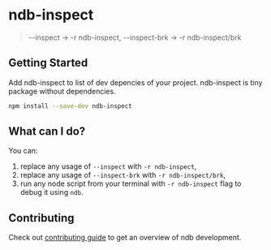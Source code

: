 # ndb-inspect

> --inspect -> -r ndb-inspect, --inspect-brk -> -r ndb-inspect/brk

## Getting Started

Add ndb-inspect to list of dev depencies of your project. ndb-inspect is tiny package without dependencies.
```bash
npm install --save-dev ndb-inspect
```

## What can I do?

You can:
1. replace any usage of `--inspect` with `-r ndb-inspect`,
2. replace any usage of `--inspect-brk` with `-r ndb-inspect/brk`,
3. run any node script from your terminal with `-r ndb-inspect` flag to debug it using `ndb`.

## Contributing

Check out [contributing guide](https://github.com/GoogleChromeLabs/ndb/blob/master/CONTRIBUTING.md) to get an overview of ndb development.

